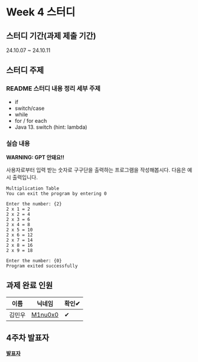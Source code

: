 # Week 4 스터디
## 스터디 기간(과제 제출 기간)
24.10.07 ~ 24.10.11

## 스터디 주제
### README 스터디 내용 정리 세부 주제
- if
- switch/case
- while
- for / for each
- Java 13. switch (hint: lambda)

### 실습 내용
**WARNING: GPT 안돼요!!**

사용자로부터 입력 받는 숫자로 구구단을 출력하는 프로그램을 작성해봅시다. 다음은 예시 출력입니다.

```
Multiplication Table
You can exit the program by entering 0

Enter the number: {2}
2 x 1 = 2
2 x 2 = 4
2 x 3 = 6
2 x 4 = 8
2 x 5 = 10
2 x 6 = 12
2 x 7 = 14
2 x 8 = 16
2 x 9 = 18

Enter the number: {0}
Program exited successfully
```

## 과제 완료 인원
|이름|닉네임|확인✔|
|---|------|----|
|김민우|[M1nu0x0](https://github.com/M1nu0x0)|✔|

## 4주차 발표자
**[발표자](https://github.com/발표자)**
